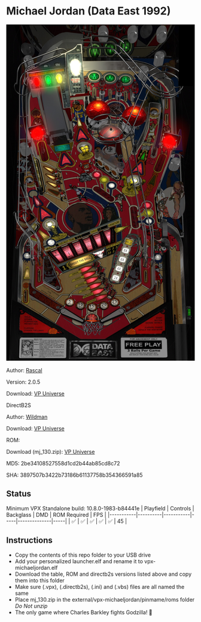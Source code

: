 # Michael Jordan (Data East 1992)

![Table Preview](../../images/vpx-michaeljordan.png)

Author: [Rascal](https://vpuniverse.com/profile/8-rascal/)

Version: 2.0.5 

Download: [VP Universe](https://vpuniverse.com/files/file/12632-michael-jordan-data-east-1992/)

DirectB2S
 
Author: [Wildman](https://vpuniverse.com/profile/5-wildman/)

Download: [VP Universe](https://vpuniverse.com/files/file/5926-michael-jordan-data-east-1992/)

ROM:

Download (mj_130.zip): [VP Universe](https://vpuniverse.com/files/file/5799-michael-jordan-130/)

MD5: 2be34108527558d1cd2b44ab85cd8c72

SHA: 3897507b3422b73186b61137758b354366591a85


## Status 

Minimum VPX Standalone build: 10.8.0-1983-b84441e
| Playfield | Controls | Backglass | DMD | ROM Required | FPS | 
|-----------|----------|-----------|-----|--------------|-----|
| :white_check_mark: | :white_check_mark: | :white_check_mark: | :white_check_mark: | :white_check_mark: | 45 |

## Instructions

- Copy the contents of this repo folder to your USB drive
- Add your personalized launcher.elf and rename it to vpx-michaeljordan.elf
- Download the table, ROM and directb2s versions listed above and copy them into this folder
- Make sure (.vpx), (.directb2s), (.ini) and (.vbs) files are all named the same
- Place mj_130.zip in the external/vpx-michaeljordan/pinmame/roms folder *Do Not unzip*
- The only game where Charles Barkley fights Godzilla! 🏀
